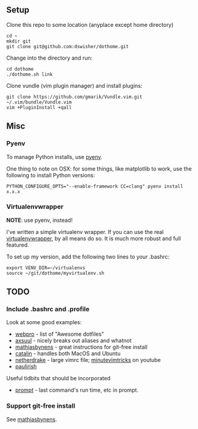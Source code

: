 ## Setup

Clone this repo to some location (anyplace except home directory)

	cd ~
	mkdir git
    git clone git@github.com:dswisher/dothome.git

Change into the directory and run:

    cd dothome
    ./dothome.sh link

Clone vundle (vim plugin manager) and install plugins:

	git clone https://github.com/gmarik/Vundle.vim.git ~/.vim/bundle/Vundle.vim
    vim +PluginInstall +qall

## Misc

### Pyenv

To manage Python installs, use [pyenv](https://github.com/pyenv/pyenv).

One thing to note on OSX: for some things, like matplotlib to work, use the following to install Python versions:

    PYTHON_CONFIGURE_OPTS="--enable-framework CC=clang" pyenv install x.x.x

### Virtualenvwrapper

**NOTE**: use pyenv, instead!

I've written a simple virtualenv wrapper.
If you can use the real [virtualenvwrapper](https://bitbucket.org/dhellmann/virtualenvwrapper),
by all means do so. It is much more robust and full featured.

To set up my version, add the following two lines to your .bashrc:

    export VENV_DIR=~/virtualenvs
    source ~/git/dothome/myvirtualenv.sh

## TODO

### Include .bashrc and .profile

Look at some good examples:
* [webpro](https://github.com/webpro/awesome-dotfiles) - list of "Awesome dotfiles"
* [axsuul](https://github.com/axsuul/dotfiles/tree/master/home) - nicely breaks out aliases and whatnot
* [mathiasbynens](https://github.com/mathiasbynens/dotfiles) - great instructions for git-free install
* [catalin](https://github.com/alrra/dotfiles) - handles both MacOS and Ubuntu
* [netherdrake](https://github.com/Netherdrake/dotfiles) - large vimrc file; [minutevimtricks](https://www.youtube.com/channel/UCpdsZ1n09mwrbUGmU7lqnqA) on youtube
* [paulirish](https://github.com/paulirish/dotfiles)

Useful tidbits that should be incorporated
* [prompt](http://jakemccrary.com/blog/2015/05/03/put-the-last-commands-run-time-in-your-bash-prompt/) - last command's run time, etc in prompt.

### Support git-free install

See [mathiasbynens](https://github.com/mathiasbynens/dotfiles).


